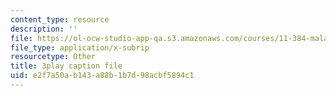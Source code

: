 ```yaml
---
content_type: resource
description: ''
file: https://ol-ocw-studio-app-qa.s3.amazonaws.com/courses/11-384-malaysia-sustainable-cities-practicum-spring-2018/e2f7a50ab143a88b1b7d98acbf5894c1_KFajwRMlo0s.srt
file_type: application/x-subrip
resourcetype: Other
title: 3play caption file
uid: e2f7a50a-b143-a88b-1b7d-98acbf5894c1
---
```

